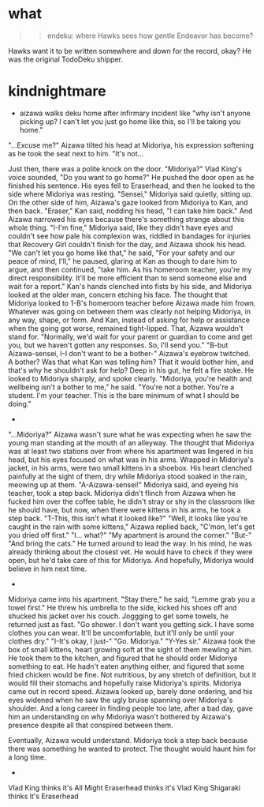 # what

>>endeku: where Hawks sees how gentle Endeavor has become?

Hawks want it to be written somewhere and down for the record, okay? He was the original TodoDeku shipper.

# kindnightmare

- aizawa walks deku home after infirmary incident like "why isn't anyone picking up? I can't let you just go home like this, so I'll be taking you home."

"...Excuse me?"
Aizawa tilted his head at Midoriya, his expression softening as he took the seat next to him.
"It's not... 

Just then, there was a polite knock on the door. "Midoriya?" Vlad King's voice sounded, "Do you want to go home?" He pushed the door open as he finished his sentence. His eyes fell to Eraserhead, and then he looked to the side where Midoriya was resting.
"Sensei," Midoriya said quietly, sitting up. 
On the other side of him, Aizawa's gaze looked from Midoriya to Kan, and then back. 
"Eraser," Kan said, nodding his head, "I can take him back."
And Aizawa narrowed his eyes because there's something strange about this whole thing. 
"I-I'm fine," Midoriya said, like they didn't have eyes and couldn't see how pale his complexion was, riddled in bandages for injuries that Recovery Girl couldn't finish for the day, and Aizawa shook his head.
"We can't let you go home like that," he said, "For your safety and our peace of mind, I'll," he paused, glaring at Kan as though to dare him to argue, and then continued, "take him. As his homeroom teacher, you're my direct responsibility. It'll be more efficient than to send someone else and wait for a report."
Kan's hands clenched into fists by his side, and Midoriya looked at the older man, concern etching his face.
The thought that Midoriya looked to 1-B's homeroom teacher before Aizawa made him frown. Whatever was going on between them was clearly not helping Midoriya, in any way, shape, or form.
And Kan, instead of asking for help or assistance when the going got worse, remained tight-lipped. That, Aizawa wouldn't stand for.
"Normally, we'd wait for your parent or guardian to come and get you, but we haven't gotten any responses. So, I'll send you."
"B-but Aizawa-sensei, I-I don't want to be a bother-"
Aizawa's eyebrow twitched. A bother? Was that what Kan was telling him? That it would bother him, and that's why he shouldn't ask for help? Deep in his gut, he felt a fire stoke. He looked to Midoriya sharply, and spoke clearly.
"Midoriya, you're health and wellbeing isn't a bother to me," he said. "You're not a bother. You're a student. I'm your teacher. This is the bare minimum of what I should be doing."

-

"...Midoriya?"
Aizawa wasn't sure what he was expecting when he saw the young man standing at the mouth of an alleyway. The thought that Midoriya was at least two stations over from where his apartment was lingered in his head, but his eyes focused on what was in his arms.
Wrapped in Midoriya's jacket, in his arms, were two small kittens in a shoebox. His heart clenched painfully at the sight of them, dry while Midoriya stood soaked in the rain, meowing up at them.
"A-Aizawa-sensei!" Midoriya said, and eyeing his teacher, took a step back. Midoriya didn't flinch from Aizawa when he fucked him over the coffee table, he didn't stray or shy in the classroom like he should have, but now, when there were kittens in his arms, he took a step back. "T-This, this isn't what it looked like?"
"Well, it looks like you're caught in the rain with some kittens," Aizawa replied back, "C'mon, let's get you dried off first."
"I... what?"
"My apartment is around the corner." 
"But-"
"And bring the cats."
He turned around to lead the way. In his mind, he was already thinking about the closest vet. He would have to check if they were open, but he'd take care of this for Midoriya.
And hopefully, Midoriya would believe in him next time.

-

Midoriya came into his apartment.
"Stay there," he said, "Lemme grab you a towel first."
He threw his umbrella to the side, kicked his shoes off and shucked his jacket over his couch. Joggging to get some towels, he returned just as fast. 
"Go shower. I don't want you getting sick. I have some clothes you can wear. It'll be uncomfortable, but it'll only be until your clothes dry."
"I-It's okay, I just-"
"Go. Midoriya."
"Y-Yes sir."
Aizawa took the box of small kittens, heart growing soft at the sight of them mewling at him. He took them to the kitchen, and figured that he should order Midoriya something to eat. He hadn't eaten anything either, and figured that some fried chicken would be fine.
Not nutritious, by any stretch of definition, but it would fill their stomachs and hopefully raise Midoriya's spirits.
Midoriya came out in record speed. Aizawa looked up, barely done ordering, and his eyes widened when he saw the ugly bruise spanning over Midoriya's shoulder. And a long career in finding people too late, after a bad day, gave him an understanding on why Midoriya wasn't bothered by Aizawa's presence despite all that conspired between them.


Eventually, Aizawa would understand. Midoriya took a step back because there was something he wanted to protect. The thought would haunt him for a long time.

-

Vlad King thinks it's All Might
Eraserhead thinks it's Vlad King
Shigaraki thinks it's Eraserhead

